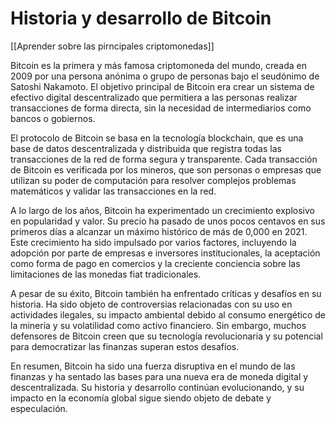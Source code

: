 # Historia y desarrollo de Bitcoin

[[Aprender sobre las pirncipales criptomonedas]]

Bitcoin es la primera y más famosa criptomoneda del mundo, creada en 2009 por una persona anónima o grupo de personas bajo el seudónimo de Satoshi Nakamoto. El objetivo principal de Bitcoin era crear un sistema de efectivo digital descentralizado que permitiera a las personas realizar transacciones de forma directa, sin la necesidad de intermediarios como bancos o gobiernos.

El protocolo de Bitcoin se basa en la tecnología blockchain, que es una base de datos descentralizada y distribuida que registra todas las transacciones de la red de forma segura y transparente. Cada transacción de Bitcoin es verificada por los mineros, que son personas o empresas que utilizan su poder de computación para resolver complejos problemas matemáticos y validar las transacciones en la red.

A lo largo de los años, Bitcoin ha experimentado un crecimiento explosivo en popularidad y valor. Su precio ha pasado de unos pocos centavos en sus primeros días a alcanzar un máximo histórico de más de 0,000 en 2021. Este crecimiento ha sido impulsado por varios factores, incluyendo la adopción por parte de empresas e inversores institucionales, la aceptación como forma de pago en comercios y la creciente conciencia sobre las limitaciones de las monedas fiat tradicionales.

A pesar de su éxito, Bitcoin también ha enfrentado críticas y desafíos en su historia. Ha sido objeto de controversias relacionadas con su uso en actividades ilegales, su impacto ambiental debido al consumo energético de la minería y su volatilidad como activo financiero. Sin embargo, muchos defensores de Bitcoin creen que su tecnología revolucionaria y su potencial para democratizar las finanzas superan estos desafíos.

En resumen, Bitcoin ha sido una fuerza disruptiva en el mundo de las finanzas y ha sentado las bases para una nueva era de moneda digital y descentralizada. Su historia y desarrollo continúan evolucionando, y su impacto en la economía global sigue siendo objeto de debate y especulación.
